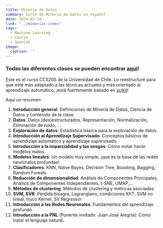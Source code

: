 ```yaml
---
title: Mineria de Datos
summary: Curso de Mineria de Datos en español
date: 2024-03-24
link: "../minerias-index"
tags:
  - Machine Learning
  - Course
  - Spanish
image:
  caption: ''
---
```


### Todas las diferentes clases se pueden encontrar [aquí](../../minerias)! 

Este es el curso CC5205 de la Universidad de Chile. Lo reestructuré para que esté más adaptado a las técnicas actuales y más orientado al aprendizaje automático, ¡está fuertemente basado en [scikit](https://scikit-learn.org/)! 

Aquí un resumen: 
1. **Introducción general**: Definiciones de Minería de Datos, Ciencia de Datos y contenido de la clase.
2. **Datos**: Datos (des)estructurados, Representación, Normalización, Eliminación de ruido, ... 
3. **Exploración de datos**: Estadística básica para la exploración de datos.
4. **Introducción al Aprendizaje Supervisado**: Conceptos básicos de aprendizaje automático y aprendizaje supervisado.
5. **Introducción a la imparcialidad y los sesgos**: Cómo evitar hacer modelos malos.
6. **Modelos lineales**: Un modelo muy simple, ¡que es la base de las redes neuronales profundas!
7. **Clasificadores**: KNN, Naive Bayes, Decision Tree, Boosting, Bagging, Random Forests.
8. **Reducción de dimensionalidad**: Análisis de Componentes Principales, Análisis de Componentes Independientes, t-SNE, UMAP,... 
9. **Métodos de clustering**: Métodos de clustering y métricas asociadas. 
10. **SVM, SVR**: Pérdida bisagra, Lagrangiano, condiciones KKT, SVM no lineal, truco Kernel, SV Regressor  
11. **Introducción a las Redes Neuronales**: Fundamentos del aprendizaje profundo
12. **Introducción a la PNL** (Ponente invitado: Juan José Alegría): Cómo tratar el lenguaje natural.